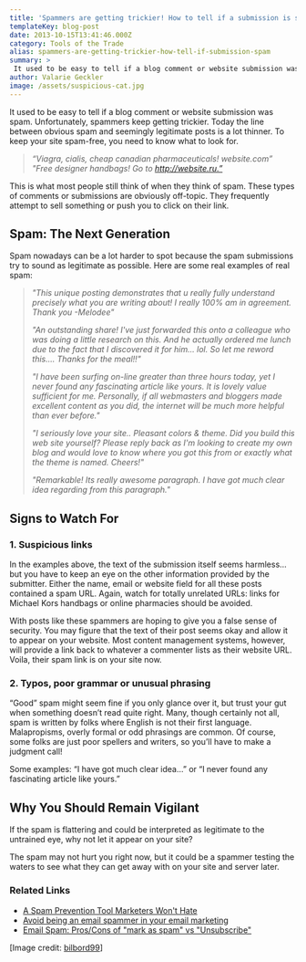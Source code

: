 ```yaml
---
title: 'Spammers are getting trickier! How to tell if a submission is spam'
templateKey: blog-post
date: 2013-10-15T13:41:46.000Z
category: Tools of the Trade
alias: spammers-are-getting-trickier-how-tell-if-submission-spam
summary: > 
 It used to be easy to tell if a blog comment or website submission was spam. Unfortunately, spammers keep getting trickier. Today the line between obvious spam and seemingly legitimate posts is a lot thinner. To keep your site spam-free, you need to know what to look for.
author: Valarie Geckler
image: /assets/suspicious-cat.jpg
---
```


It used to be easy to tell if a blog comment or website submission was spam. Unfortunately, spammers keep getting trickier. Today the line between obvious spam and seemingly legitimate posts is a lot thinner. To keep your site spam-free, you need to know what to look for.

> _“Viagra, cialis, cheap canadian pharmaceuticals! website.com”  
> "Free designer handbags! Go to http://website.ru.”_

This is what most people still think of when they think of spam. These types of comments or submissions are obviously off-topic. They frequently attempt to sell something or push you to click on their link.

Spam: The Next Generation
-------------------------

Spam nowadays can be a lot harder to spot because the spam submissions try to sound as legitimate as possible. Here are some real examples of real spam:

> _"This unique posting demonstrates that u really fully understand precisely what you are writing about! I really 100% am in agreement. Thank you -Melodee"_
> 
> _"An outstanding share! I've just forwarded this onto a colleague who was doing a little research on this. And he actually ordered me lunch due to the fact that I discovered it for him... lol. So let me reword this.... Thanks for the meal!!"_
> 
> _"I have been surfing on-line greater than three hours today, yet I never found any fascinating article like yours. It is lovely value sufficient for me. Personally, if all webmasters and bloggers made excellent content as you did, the internet will be much more helpful than ever before."_
> 
> _"I seriously love your site.. Pleasant colors & theme. Did you build this web site yourself? Please reply back as I'm looking to create my own blog and would love to know where you got this from or exactly what the theme is named. Cheers!"_
> 
> _"Remarkable! Its really awesome paragraph. I have got much clear idea regarding from this paragraph."_

Signs to Watch For
------------------

### 1\. Suspicious links

In the examples above, the text of the submission itself seems harmless… but you have to keep an eye on the other information provided by the submitter. Either the name, email or website field for all these posts contained a spam URL. Again, watch for totally unrelated URLs: links for Michael Kors handbags or online pharmacies should be avoided.

With posts like these spammers are hoping to give you a false sense of security. You may figure that the text of their post seems okay and allow it to appear on your website. Most content management systems, however, will provide a link back to whatever a commenter lists as their website URL. Voila, their spam link is on your site now.

### 2\. Typos, poor grammar or unusual phrasing

“Good” spam might seem fine if you only glance over it, but trust your gut when something doesn’t read quite right. Many, though certainly not all, spam is written by folks where English is not their first language. Malapropisms, overly formal or odd phrasings are common. Of course, some folks are just poor spellers and writers, so you’ll have to make a judgment call!

Some examples: “I have got much clear idea…” or “I never found any fascinating article like yours.”

Why You Should Remain Vigilant
------------------------------

If the spam is flattering and could be interpreted as legitimate to the untrained eye, why not let it appear on your site?

The spam may not hurt you right now, but it could be a spammer testing the waters to see what they can get away with on your site and server later.

### Related Links

*   [A Spam Prevention Tool Marketers Won't Hate](/insights/yes-website-spam-prevention-tool-marketers-won-t-hate)
*   [Avoid being an email spammer in your email marketing](/insights/email-marketing-what-am-i-doing-wrong)
*   [Email Spam: Pros/Cons of "mark as spam" vs "Unsubscribe"](/insights/confessions-annoying-habits-overly-conscientious-marketer)

\[Image credit: [bilbord99](http://www.flickr.com/photos/bilbord99/8446886666/sizes/l/)\]